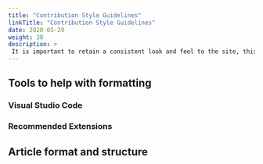 ```yaml
---
title: "Contribution Style Guidelines"
linkTitle: "Contribution Style Guidelines"
date: 2020-05-29
weight: 30
description: >
 It is important to retain a consistent look and feel to the site, this can often be challenging with a number of contributors. Please reference this page as a guide to how an article should be written and some of the tools and formats which will help your articles obtain a consistent look and feel for those who are referencing the information on this site.
---
```


## Tools to help with formatting

### Visual Studio Code

### Recommended Extensions

## Article format and structure
